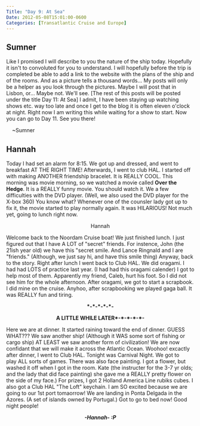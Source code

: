 ```yaml
---
Title: "Day 9: At Sea"
Date: 2012-05-08T15:01:00-0600
Categories: [Transatlantic Cruise and Europe]
---
```


## Sumner
Like I promised I will describe to you the nature of the ship today.
Hopefully it isn't to convoluted for you to understand. I will hopefully
before the trip is completed be able to add a link to the website with
the plans of the ship and of the rooms. And as a picture tells a
thousand words... My posts will only be a helper as you look through the
pictures. Maybe I will post that in Lisbon, or... Maybe not. We'll see.
\[The rest of this posts will be posted under the title Day 11: At Sea\]
I admit, I have been staying up watching shows etc. way too late and
once I get to the blog it is often eleven o'clock at night. Right now I
am writing this while waiting for a show to start. Now you can go to Day
11. See you there!

    \~Sumner

## Hannah

Today I had set an alarm for 8:15. We got up and dressed, and went to
breakfast AT THE RIGHT TIME! Afterwards, I went to club HAL. I started
off with making ANOTHER friendship bracelet. It is REALLY COOL. This
morning was movie morning, so we watched a movie called **Over the
Hedge**. It is a REALLY funny movie. You should watch it. We a few
difficulties with the DVD player. (Well, we also used the DVD player for
the X-box 360) You know what? Whenever one of the counsler lady got up
to fix it, the movie started to play normally again. It was HILARIOUS!
Not much yet, going to lunch right now.

<div align="CENTER">

Hannah

</div>

Welcome back to the Noordam Cruise boat! We just finished lunch. I just
figured out that I have A LOT of "secret" friends. For instence, John
(the 21ish year old) we have this "secret smile. And Lance Ringnald and
I are "friends." (Although, we just say hi, and have this smile thing)
Anyway, back to the story. Right after lunch I went back to Club HAL. We
did oragami. I had had LOTS of practice last year. (I had had this
oragami calender) I got to help most of them. Apparently my friend,
Caleb, hurt his foot. So I did not see him for the whole afternoon.
After oragami, we got to start a scrapbook. I did mine on the cruise.
Anyhoo, after scrapbooking we played gaga ball. It was REALLY fun and
tiring.  


<div align="CENTER">

**\*-\*-\*-\*-\*-**

</div>

<b>

<div align="CENTER">

</div>

<div align="CENTER">

A LITTLE WHILE LATER\*-\*-\*-\*-\*-

</div>

</b>  
Here we are at dinner. It started raining toward the end of
dinner. GUESS WHAT??? We saw another ship! (Although it WAS some sort of
fishing or cargo ship) AT LEAST we saw another form of civilization! We
are now confidant that we will make it across the Atlantic Ocean.
Woohoo! excactly after dinner, I went to Club HAL. Tonight was Carnival
Night. We got to play ALL sorts of games. There was also face painting.
I got a flower, but washed it off when I got in the room. Kate (the
instructer for the 3-7 yr olds; and the lady that did face painting) she
gave me a REALLY pretty flower on the side of my face.) For prizes, I
got 2 Holland America Line rubiks cubes. I also got a Club HAL "The
Loft" keychain. I am SO excited because we are going to our 1st port
tomaorrow! We are landing in Ponta Delgada in the Azores. (A set of
islands owned by Portugal.) Got to go to bed now! Good night people!  


<div align="CENTER">

***-Hannah- :P***

</div>
